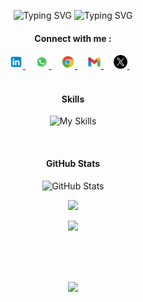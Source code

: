 
<!-- 1. typing -->

<div align="center">
    
![Typing SVG](https://readme-typing-svg.herokuapp.com?font=Consolas&pause=1000&color=F76868FF&center=true&width=435&lines=Hi,+I'm+Suraj+Khot;I'm+Interested+In+Tech;)
![Typing SVG](https://readme-typing-svg.herokuapp.com?font=Consolas&pause=1000&color=F76868FF&center=true&width=435&lines=FullStack+Developer;MERN+%7c+Java+%7c+Spring-Boot+%7c+My-Sql;)
</div>


<!-- 2. social  -->

<h4 align="center">
Connect with me :
  <br/>
</h4>
<div align="center">
<a text-decoration="none" href="https://www.linkedin.com/in/khot-suraj">
    <img alt="Suraj | linkedin" width="22px" src="https://github.com/suraj-khot-19/img/blob/main/icons8-linkedin-48.png" />
  </a>&nbsp;&nbsp;&nbsp;

  <a text-decoration="none"  href="https://wa.me/+919359658536">
    <img alt="Suraj | WhatsApp" width="22px" src="https://github.com/suraj-khot-19/img/blob/main/icons8-whatsapp-48.png" />
  </a>&nbsp;&nbsp;&nbsp;

  <a text-decoration="none"   href="https://suraj-khot-19.github.io/suraj/">
    <img alt="Suraj | Website" width="22px" src="https://github.com/suraj-khot-19/img/blob/main/icons8-chrome-48.png" />
  </a>&nbsp;&nbsp;&nbsp;

  <a text-decoration="none" href="mailto:khotsuraj019@gmail.com">
    <img  alt="Suraj | gmail" width="22px" src="https://github.com/suraj-khot-19/img/blob/main/icons8-gmail-48.png" />
  </a>&nbsp;&nbsp;&nbsp;

<a text-decoration="none" href="https://x.com/thekhot_19?t=uREiEXAJfXifY8R1keXDVQ&s=09">
    <img  alt="Suraj | X" width="22px" src="https://github.com/suraj-khot-19/img/blob/main/twitter.png" />
  </a>&nbsp;&nbsp;&nbsp;
  </div>
</div>
<br/>

<!-- 3. skills  -->

<h4 align="center">
Skills 
</h4>

<div align="center">
    
![My Skills](https://skillicons.dev/icons?i=react,java,spring,html,css,javascript,mongodb,redux,express,nodejs,bootstrap,tailwind,mysql,github,git,postman&perline=4)
</div>

<br/>


<!-- 4. simple stats -->

<h4 align="center">
GitHub Stats
</h4>
<p align="center">
  <img src="https://github-readme-stats.vercel.app/api?username=suraj-khot-19&show_icons=true&theme=dark" alt="GitHub Stats" />
    </p>


<!-- 5. current/max stats -->

<div align="center">
    
![](https://github-readme-streak-stats.herokuapp.com/?user=suraj-khot-19&theme=dark&hide_border=true)
</div>

<!-- 6. Languges used -->

<div align="center">
    <img src="https://github-readme-stats.vercel.app/api/top-langs/?username=suraj-khot-19&theme=dark&hide_border=true&include_all_commits=false&count_private=false&layout=compact&exclude_repo=WhatsApp-Clone,flutter_intern,Amazon_Clone,Dart_Code,All_Widgets_Flutter,Food-Delivery-App,Library_App,Notes,Rest_Api_2,Rest_Api_1" />
</div>


<!-- 7. Total visit Count -->
<br><br><br>
<div align="center">

![](https://komarev.com/ghpvc/?username=anirudha-8&style=for-the-badge&base=1000)
</div>



